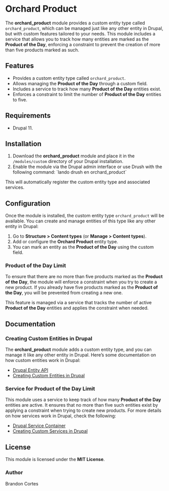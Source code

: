 # Orchard Product

The **orchard_product** module provides a custom entity type called `orchard_product`, which can be managed just like any other entity in Drupal, but with custom features tailored to your needs. This module includes a service that allows you to track how many entities are marked as the **Product of the Day**, enforcing a constraint to prevent the creation of more than five products marked as such.

## Features

- Provides a custom entity type called `orchard_product`.
- Allows managing the **Product of the Day** through a custom field.
- Includes a service to track how many **Product of the Day** entities exist.
- Enforces a constraint to limit the number of **Product of the Day** entities to five.

## Requirements

- Drupal 11.

## Installation

1. Download the **orchard_product** module and place it in the `/modules/custom` directory of your Drupal installation.
2. Enable the module via the Drupal admin interface or use Drush with the following command: ´lando drush en orchard_product´


This will automatically register the custom entity type and associated services.

## Configuration

Once the module is installed, the custom entity type `orchard_product` will be available. You can create and manage entities of this type like any other entity in Drupal:

1. Go to **Structure > Content types** (or **Manage > Content types**).
2. Add or configure the **Orchard Product** entity type.
3. You can mark an entity as the **Product of the Day** using the custom field.

### Product of the Day Limit

To ensure that there are no more than five products marked as the **Product of the Day**, the module will enforce a constraint when you try to create a new product. If you already have five products marked as the **Product of the Day**, you will be prevented from creating a new one.

This feature is managed via a service that tracks the number of active **Product of the Day** entities and applies the constraint when needed.

## Documentation

### Creating Custom Entities in Drupal

The **orchard_product** module adds a custom entity type, and you can manage it like any other entity in Drupal. Here’s some documentation on how custom entities work in Drupal:

- [Drupal Entity API](https://www.drupal.org/docs/8/api/entity-api)
- [Creating Custom Entities in Drupal](https://www.drupal.org/docs/8/creating-custom-entities)

### Service for Product of the Day Limit

This module uses a service to keep track of how many **Product of the Day** entities are active. It ensures that no more than five such entities exist by applying a constraint when trying to create new products. For more details on how services work in Drupal, check the following:

- [Drupal Service Container](https://www.drupal.org/docs/8/api/service-container)
- [Creating Custom Services in Drupal](https://www.drupal.org/docs/8/creating-custom-services)

## License

This module is licensed under the **MIT License**.

### Author

Brandon Cortes

